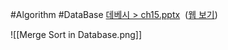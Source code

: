 #Algorithm #DataBase 
[데베시 > ch15.pptx](onenote:https://d.docs.live.net/1bc46ecce059cbf9/Documents/2023%201학기%20데베시/PPT.one#ch15.pptx&section-id={DE404829-01B0-44A0-983E-880787408227}&page-id={A71F4D96-C391-4AD6-9C8F-DD0F6F75A42D}&object-id={96F91BCF-9647-0950-0C0B-B88B00EA436C}&77)  ([웹 보기](https://onedrive.live.com/view.aspx?resid=1BC46ECCE059CBF9%21303&id=documents&wd=target%28PPT.one%7CDE404829-01B0-44A0-983E-880787408227%2Fch15.pptx%7CA71F4D96-C391-4AD6-9C8F-DD0F6F75A42D%2F%29))

![[Merge Sort in Database.png]]
